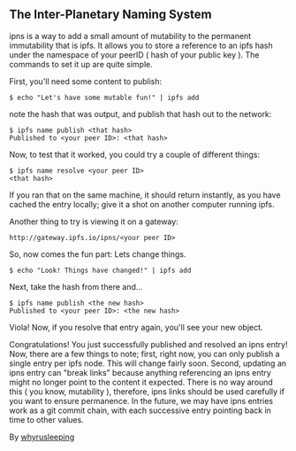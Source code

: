 ## The Inter-Planetary Naming System

ipns is a way to add a small amount of mutability to the permanent immutability
that is ipfs. It allows you to store a reference to an ipfs hash under the
namespace of your peerID ( hash of your public key ). The commands to set it up
are quite simple.

First, you'll need some content to publish:

```
$ echo "Let's have some mutable fun!" | ipfs add
```

note the hash that was output, and publish that hash out to the network:

```
$ ipfs name publish <that hash>
Published to <your peer ID>: <that hash>
```

Now, to test that it worked, you could try a couple of different things:

```
$ ipfs name resolve <your peer ID>
<that hash>
```

If you ran that on the same machine, it should return instantly, as you have
cached the entry locally; give it a shot on another computer running ipfs.

Another thing to try is viewing it on a gateway:

```
http://gateway.ipfs.io/ipns/<your peer ID>
```

So, now comes the fun part: Lets change things.

```
$ echo "Look! Things have changed!" | ipfs add
```

Next, take the hash from there and...
```
$ ipfs name publish <the new hash>
Published to <your peer ID>: <the new hash>
```

Viola! Now, if you resolve that entry again, you'll see your new object.

Congratulations! You just successfully published and resolved an ipns entry!
Now, there are a few things to note; first, right now, you can only
publish a single entry per ipfs node. This will change fairly soon. Second,
updating an ipns entry can "break links" because anything referencing an ipns
entry might no longer point to the content it expected. There is no way around 
this ( you know, mutability ), therefore, ipns links should be used carefully if
you want to ensure permanence. In the future, we may have ipns entries work as
a git commit chain, with each successive entry pointing back in time to other
values.

By [whyrusleeping](http://github.com/whyrusleeping)
